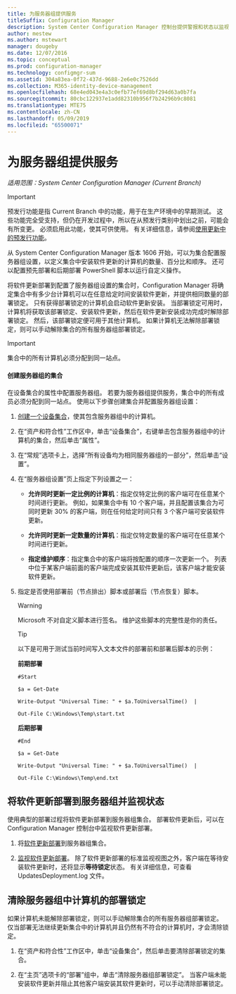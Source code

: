 ```yaml
---
title: 为服务器组提供服务
titleSuffix: Configuration Manager
description: System Center Configuration Manager 控制台提供警报和状态以监视更新和符合性。
author: mestew
ms.author: mstewart
manager: dougeby
ms.date: 12/07/2016
ms.topic: conceptual
ms.prod: configuration-manager
ms.technology: configmgr-sum
ms.assetid: 304a83ea-0f72-437d-9688-2e6e0c7526dd
ms.collection: M365-identity-device-management
ms.openlocfilehash: 68e4ed043e4a3c0efb77ef69d8bf294d63a0b7fa
ms.sourcegitcommit: 80cbc122937e1add82310b956f7b24296b9c8081
ms.translationtype: MTE75
ms.contentlocale: zh-CN
ms.lasthandoff: 05/09/2019
ms.locfileid: "65500071"
---
```

# <a name="service-a-server-group"></a>为服务器组提供服务

*适用范围：System Center Configuration Manager (Current Branch)*

>[!IMPORTANT]
>预发行功能是指 Current Branch 中的功能，用于在生产环境中的早期测试。 这些功能完全受支持，但仍在开发过程中，所以在从预发行类别中划出之前，可能会有所变更。 必须启用此功能，使其可供使用。 有关详细信息，请参阅[使用更新中的预发行功能](https://docs.microsoft.com/sccm/core/servers/manage/install-in-console-updates#bkmk_prerelease)。

从 System Center Configuration Manager 版本 1606 开始，可以为集合配置服务器组设置，以定义集合中安装软件更新的计算机的数量、百分比和顺序。 还可以配置预先部署和后期部署 PowerShell 脚本以运行自定义操作。

将软件更新部署到配置了服务器组设置的集合时，Configuration Manager 将确定集合中有多少台计算机可以在任意给定时间安装软件更新，并提供相同数量的部署锁定。 只有获得部署锁定的计算机会启动软件更新安装。 当部署锁定可用时，计算机将获取该部署锁定、安装软件更新，然后在软件更新安装成功完成时解除部署锁定。 然后，该部署锁定便可用于其他计算机。 如果计算机无法解除部署锁定，则可以手动解除集合的所有服务器组部署锁定。

>[!IMPORTANT]
>集合中的所有计算机必须分配到同一站点。

#### <a name="to-create-a-collection-for-a-server-group"></a>创建服务器组的集合  
在设备集合的属性中配置服务器组。 若要为服务器组提供服务，集合中的所有成员必须分配到同一站点。 使用以下步骤创建集合并配置服务器组设置：
1.  [创建一个设备集合](../../core/clients/manage/collections/create-collections.md)，使其包含服务器组中的计算机。  

2.  在“资产和符合性”工作区中，单击“设备集合”，右键单击包含服务器组中的计算机的集合，然后单击“属性”。  

3.  在“常规”选项卡上，选择“所有设备均为相同服务器组的一部分”，然后单击“设置”。  

4.  在“服务器组设置”页上指定下列设置之一：  

    -   **允许同时更新一定比例的计算机**：指定仅特定比例的客户端可在任意某个时间进行更新。 例如，如果集合中有 10 个客户端，并且配置该集合为可同时更新 30% 的客户端，则在任何给定时间只有 3 个客户端可安装软件更新。  

    -   **允许同时更新一定数量的计算机**：指定仅特定数量的客户端可在任意某个时间进行更新。  

    -   **指定维护顺序**：指定集合中的客户端将按配置的顺序一次更新一个。 列表中位于某客户端前面的客户端完成安装其软件更新后，该客户端才能安装软件更新。  

5.  指定是否使用部署前（节点排出）脚本或部署后（节点恢复）脚本。  

    > [!WARNING]
    > Microsoft 不对自定义脚本进行签名。 维护这些脚本的完整性是你的责任。

    > [!TIP]  
    > 以下是可用于测试当前时间写入文本文件的部署前和部署后脚本的示例：  
    >   
    >  **前期部署**  
    >   
    >  `#Start`  
    >   
    >  `$a = Get-Date`  
    >   
    >  `Write-Output "Universal Time: " + $a.ToUniversalTime()  |`  
    >   
    >  `Out-File C:\Windows\Temp\start.txt`  
    >   
    >  **后期部署**  
    >   
    >  `#End`  
    >   
    >  `$a = Get-Date`  
    >   
    >  `Write-Output "Universal Time: " + $a.ToUniversalTime()  |`  
    >   
    >  `Out-File C:\Windows\Temp\end.txt`  

## <a name="deploy-software-updates-to-the-server-group-and-monitor-status"></a>将软件更新部署到服务器组并监视状态  
使用典型的部署过程将软件更新部署到服务器组集合。 部署软件更新后，可以在 Configuration Manager 控制台中监视软件更新部署。
1.  将[软件更新部署](manually-deploy-software-updates.md)到服务器组集合。   

2.  [监视软件更新部署](monitor-software-updates.md)。 除了软件更新部署的标准监视视图之外，客户端在等待安装软件更新时，还将显示**等待锁定**状态。 有关详细信息，可查看 UpdatesDeployment.log 文件。


## <a name="clear-the-deployment-locks-for-computers-in-a-server-group"></a>清除服务器组中计算机的部署锁定  
如果计算机未能解除部署锁定，则可以手动解除集合的所有服务器组部署锁定。 仅当部署无法继续更新集合中的计算机并且仍然有不符合的计算机时，才会清除锁定。  
1.  在“资产和符合性”工作区中，单击“设备集合”，然后单击要清除部署锁定的集合。  

2.  在“主页”选项卡的“部署”组中，单击“清除服务器组部署锁定”。 当客户端未能安装软件更新并阻止其他客户端安装其软件更新时，可以手动清除部署锁定。  

